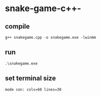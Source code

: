 # snake-game-c++-
## compile

``` g++ snakegame.cpp -o snakegame.exe -lwinmm ```

## run 

``` .\snakegame.exe ```

## set terminal size

``` mode con: cols=60 lines=30 ```
